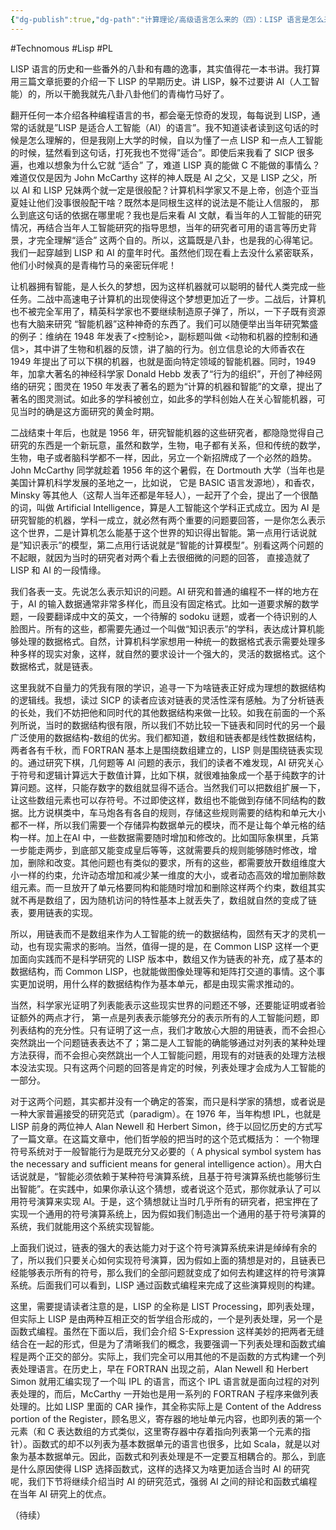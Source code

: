 ```yaml
---
{"dg-publish":true,"dg-path":"计算理论/高级语言怎么来的（四）：LISP 语言是怎么来的 – LISP 和 AI 的青梅竹马 A.md","permalink":"/计算理论/高级语言怎么来的（四）：LISP 语言是怎么来的 – LISP 和 AI 的青梅竹马 A/","created":"2023-10-09T09:52:27.000+08:00","updated":"2024-11-19T10:46:14.557+08:00"}
---
```


#Technomous #Lisp #PL 

LISP 语言的历史和一些番外的八卦和有趣的逸事，其实值得花一本书讲。我打算用三篇文章扼要的介绍一下 LISP 的早期历史。讲 LISP，躲不过要讲 AI（人工智能）的，所以干脆我就先八卦八卦他们的青梅竹马好了。

翻开任何一本介绍各种编程语言的书，都会毫无惊奇的发现，每每说到 LISP，通常的话就是”LISP 是适合人工智能（AI）的语言”。我不知道读者读到这句话的时候是怎么理解的，但是我刚上大学的时候，自以为懂了一点 LISP 和一点人工智能的时候，猛然看到这句话，打死我也不觉得”适合”。即使后来我看了 SICP 很多遍，也难以想象为什么它就 “适合” 了，难道 LISP 真的能做 C 不能做的事情么？难道仅仅是因为 John McCarthy 这样的神人既是 AI 之父，又是 LISP 之父，所以 AI 和 LISP 兄妹两个就一定是很般配？计算机科学家又不是上帝，创造个亚当夏娃让他们没事很般配干啥？既然本是同根生这样的说法是不能让人信服的， 那么到底这句话的依据在哪里呢？我也是后来看 AI 文献，看当年的人工智能的研究情况，再结合当年人工智能研究的指导思想，当年的研究者可用的语言等历史背景，才完全理解“适合” 这两个自的。所以，这篇既是八卦，也是我的心得笔记。我们一起穿越到 LISP 和 AI 的童年时代。虽然他们现在看上去没什么紧密联系，他们小时候真的是青梅竹马的亲密玩伴呢！

让机器拥有智能，是人长久的梦想，因为这样机器就可以聪明的替代人类完成一些任务。二战中高速电子计算机的出现使得这个梦想更加近了一步。二战后，计算机也不被完全军用了，精英科学家也不要继续制造原子弹了，所以，一下子既有资源也有大脑来研究 “智能机器”这种神奇的东西了。我们可以随便举出当年研究繁盛的例子：维纳在 1948 年发表了<控制论>，副标题叫做 <动物和机器的控制和通信>，其中讲了生物和机器的反馈，讲了脑的行为。创立信息论的大师香农在 1949 年提出了可以下棋的机器，也就是面向特定领域的智能机器。同时，1949年，加拿大著名的神经科学家 Donald Hebb 发表了“行为的组织”，开创了神经网络的研究；图灵在 1950 年发表了著名的题为“计算的机器和智能”的文章，提出了著名的图灵测试。如此多的学科被创立，如此多的学科创始人在关心智能机器，可见当时的确是这方面研究的黄金时期。

二战结束十年后，也就是 1956 年，研究智能机器的这些研究者，都隐隐觉得自己研究的东西是一个新玩意，虽然和数学，生物，电子都有关系，但和传统的数学，生物，电子或者脑科学都不一样，因此，另立一个新招牌成了一个必然的趋势。John McCarthy 同学就趁着 1956 年的这个暑假，在 Dortmouth 大学（当年也是美国计算机科学发展的圣地之一，比如说， 它是 BASIC 语言发源地），和香农，Minsky 等其他人（这帮人当年还都是年轻人），一起开了个会，提出了一个很酷的词，叫做 Artificial Intelligence，算是人工智能这个学科正式成立。因为 AI 是研究智能的机器，学科一成立，就必然有两个重要的问题要回答，一是你怎么表示这个世界，二是计算机怎么能基于这个世界的知识得出智能。第一点用行话说就是”知识表示”的模型，第二点用行话说就是“智能的计算模型”。别看这两个问题的不起眼，就因为当时的研究者对两个看上去很细微的问题的回答， 直接造就了 LISP 和 AI 的一段情缘。

我们各表一支。先说怎么表示知识的问题。AI 研究和普通的编程不一样的地方在于，AI 的输入数据通常非常多样化，而且没有固定格式。比如一道要求解的数学题，一段要翻译成中文的英文，一个待解的 sodoku 谜题，或者一个待识别的人脸图片。所有的这些，都需要先通过一个叫做“知识表示”的学科，表达成计算机能够处理的数据格式。自然，计算机科学家想用一种统一的数据格式表示需要处理多种多样的现实对象，这样，就自然的要求设计一个强大的，灵活的数据格式。这个数据格式，就是链表。

这里我就不自量力的凭我有限的学识，追寻一下为啥链表正好成为理想的数据结构的逻辑线。我想，读过 SICP 的读者应该对链表的灵活性深有感触。为了分析链表的长处，我们不妨把他和同时代的其他数据结构来做一比较。如我在前面的一个系列所说，当时的数据结构很有限，所以我们不妨比较一下链表和同时代的另一个最广泛使用的数据结构-数组的优劣。我们都知道，数组和链表都是线性数据结构，两者各有千秋，而 FORTRAN 基本上是围绕数组建立的，LISP 则是围绕链表实现的。通过研究下棋，几何题等 AI 问题的表示，我们的读者不难发现，AI 研究关心于符号和逻辑计算远大于数值计算，比如下棋，就很难抽象成一个基于纯数字的计算问题。这样，只能存数字的数组就显得不适合。当然我们可以把数组扩展一下，让这些数组元素也可以存符号。不过即使这样，数组也不能做到存储不同结构的数据。比方说棋类中，车马炮各有各自的规则，存储这些规则需要的结构和单元大小都不一样，所以我们需要一个存储异构数据单元的模块，而不是让每个单元格的结构一样。加上在AI 中，一些数据需要随时增加和修改的。比如国际象棋里，兵第一步能走两步，到底部又能变成皇后等等，这就需要兵的规则能够随时修改，增加，删除和改变。其他问题也有类似的要求，所有的这些，都需要放开数组维度大小一样的约束，允许动态增加和减少某一维度的大小，或者动态高效的增加删除数组元素。而一旦放开了单元格要同构和能随时增加和删除这样两个约束，数组其实就不再是数组了，因为随机访问的特性基本上就丢失了，数组就自然的变成了链表，要用链表的实现。

所以，用链表而不是数组来作为人工智能的统一的数据结构，固然有天才的灵机一动，也有现实需求的影响。当然，值得一提的是，在 Common LISP 这样一个更加面向实践而不是科学研究的 LISP 版本中，数组又作为链表的补充，成了基本的数据结构，而 Common LISP，也就能做图像处理等和矩阵打交道的事情。这个事实更加说明，用什么样的数据结构作为基本单元，都是由现实需求推动的。

当然，科学家光证明了列表能表示这些现实世界的问题还不够，还要能证明或者验证额外的两点才行， 第一点是列表表示能够充分的表示所有的人工智能问题，即列表结构的充分性。只有证明了这一点，我们才敢放心大胆的用链表，而不会担心突然跳出一个问题链表表达不了；第二是人工智能的确能够通过对列表的某种处理方法获得，而不会担心突然跳出一个人工智能问题，用现有的对链表的处理方法根本没法实现。只有这两个问题的回答是肯定的时候，列表处理才会成为人工智能的一部分。

对于这两个问题，其实都并没有一个确定的答案，而只是科学家的猜想，或者说是一种大家普遍接受的研究范式（paradigm）。在 1976 年，当年构想 IPL，也就是 LISP 前身的两位神人 Alan Newell 和 Herbert Simon，终于以回忆历史的方式写了一篇文章。在这篇文章中，他们哲学般的把当时的这个范式概括为： 一个物理符号系统对于一般智能行为是既充分又必要的（ A physical symbol system has the necessary and sufficient means for general intelligence action）。用大白话说就是，“智能必须依赖于某种符号演算系统，且基于符号演算系统也能够衍生出智能”。在实践中，如果你承认这个猜想，或者说这个范式，那你就承认了可以用符号演算来实现 AI。于是，这个猜想就让当时几乎所有的研究者，把宝押在了实现一个通用的符号演算系统上，因为假如我们制造出一个通用的基于符号演算的系统，我们就能用这个系统实现智能。

上面我们说过，链表的强大的表达能力对于这个符号演算系统来讲是绰绰有余的了，所以我们只要关心如何实现符号演算，因为假如上面的猜想是对的，且链表已经能够表示所有的符号，那么我们的全部问题就变成了如何去构建这样的符号演算系统。后面我们可以看到，LISP 通过函数式编程来完成了这些演算规则的构建。

这里，需要提请读者注意的是，LISP 的全称是 LIST Processing，即列表处理，但实际上 LISP 是由两种互相正交的哲学组合形成的，一个是列表处理，另一个是函数式编程。虽然在下面以后，我们会介绍 S-Expression 这样美妙的把两者无缝结合在一起的形式，但是为了清晰我们的概念，我要强调一下列表处理和函数式编程是两个正交的部分。实际上，我们完全可以用其他的不是函数的方式构建一个列表处理语言。在历史上，早在 FORTRAN 出现之前，Alan Newell 和 Herbert Simon 就用汇编实现了一个叫 IPL 的语言，而这个 IPL 语言就是面向过程的对列表处理的，而后，McCarthy 一开始也是用一系列的 FORTRAN 子程序来做列表处理的。比如 LISP 里面的 CAR 操作，其全称实际上是 Content of the Address portion of the Register，顾名思义，寄存器的地址单元内容，也即列表的第一个元素（和 C 表达数组的方式类似，这里寄存器中存着指向列表第一个元素的指针）。函数式的却不以列表为基本数据单元的语言也很多，比如 Scala，就是以对象为基本数据单元。因此，函数式和列表处理是不一定要互相耦合的。那么，到底是什么原因使得 LISP 选择函数式，这样的选择又为啥更加适合当时 AI 的研究呢，我们下节将继续介绍当时 AI 的研究范式，强弱 AI 之间的辩论和函数式编程在当年 AI 研究上的优点。

（待续）